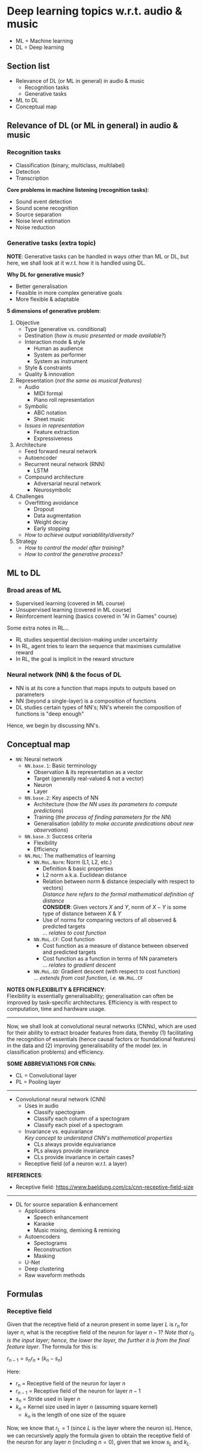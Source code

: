 # Deep learning topics w.r.t. audio & music

- ML = Machine learning
- DL = Deep learning

## Section list
- Relevance of DL (or ML in general) in audio & music
    - Recognition tasks
    - Generative tasks
- ML to DL
- Conceptual map

## Relevance of DL (or ML in general) in audio & music
### Recognition tasks
- Classification (binary, multiclass, multilabel)
- Detection
- Transcription

**Core problems in machine listening (recognition tasks)**:

- Sound event detection
- Sound scene recognition
- Source separation
- Noise level estimation
- Noise reduction

### Generative tasks (extra topic)
**NOTE**: Generative tasks can be handled in ways other than ML or DL, but here, we shall look at it w.r.t. how it is handled using DL.

**Why DL for generative music?**

- Better generalisation
- Feasible in more complex generative goals
- More flexible & adaptable

**5 dimensions of generative problem**:

1. Objective
    - Type (generative vs. conditional)
    - Destination (_how is music presented or made available?_)
    - Interaction mode & style
        - Human as audience
        - System as performer
        - System as instrument
    - Style & constraints
    - Quality & innovation
2. Representation (_not the same as musical features_)
    - Audio
        - MIDI formal
        - Piano roll representation
    - Symbolic
        - ABC notation
        - Sheet music
    - _Issues in representation_
        - Feature extraction
        - Expressiveness
3. Architecture
    - Feed forward neural network
    - Autoencoder
    - Recurrent neural network (RNN)
        - LSTM
    - Compound architecture
        - Adversarial neural network
        - Neurosymbolic
4. Challenges
    - Overfitting avoidance
        - Dropout
        - Data augmentation
        - Weight decay
        - Early stopping
    - _How to achieve output variablility/diversity?_
5. Strategy
    - _How to control the model after training?_
    - _How to control the generative process?_

## ML to DL
### Broad areas of ML
- Supervised learning (covered in ML course)
- Unsupervised learning (covered in ML course)
- Reinforcement learning (basics covered in "AI in Games" course)

Some extra notes in RL...

- RL studies sequential decision-making under uncertainty
- In RL, agent tries to learn the sequence that maximises cumulative reward
- In RL, the goal is implicit in the reward structure

### Neural network (NN) & the focus of DL
- NN is at its core a function that maps inputs to outputs based on parameters
- NN (beyond a single-layer) is a composition of functions
- DL studies certain types of NN's; NN's wherein the composition of functions is "deep enough"

Hence, we begin by discussing NN's.

## Conceptual map
- `NN`: Neural network
    - `NN.base.1`: Basic terminology
        - Observation & its representation as a vector
        - Target (generally real-valued & not a vector)
        - Neuron
        - Layer
    - `NN.base.2`: Key aspects of NN
        - Architecture (_how the NN uses its parameters to compute predictions_)
        - Training (_the process of finding parameters for the NN_)
        - Generalisation (_ability to make accurate predications about new observations_)
    - `NN.base.3`: Success criteria
        - Flexibility
        - Efficiency
    - `NN.MoL`: The mathematics of learning
        - `NN.MoL.Norm`: Norm (L1, L2, etc.)
            - Definition & basic properties
            - L2 norm a.k.a. Euclidean distance
            - Relation between norm & distance (especially with respect to vectors)<br> _Distance here refers to the formal mathematical definition of distance_ <br> **CONSIDER**: Given vectors $X$ and $Y$, norm of $X-Y$ is some type of distance between $X$ & $Y$
            - Use of norms for comparing vectors of all observed & predicted targets<br> _... relates to cost function_
        - `NN.MoL.CF`: Cost function
            - Cost function as a measure of distance between observed and predicted targets
            - Cost function as a function in terms of NN parameters<br> _... relates to gradient descent_
        - `NN.MoL.GD`: Gradient descent (with respect to cost function)<br> _... extends from cost function, i.e._ `NN.MoL.CF`

**NOTES ON FLEXIBILITY & EFFICIENCY**:<br>Flexibility is essentially generalisability; generalisation can often be improved by task-specific architectures. Efficiency is with respect to computation, time and hardware usage.

---
Now, we shall look at convolutional neural networks (CNNs), which are used for their ability to extract broader features from data, thereby (1) facilitating the recognition of essentials (hence causal factors or foundational features) in the data and (2) improving generalisability of the model (ex. in classification problems) and efficiency.

**SOME ABBREVIATIONS FOR CNNs**:

- CL = Convolutional layer
- PL = Pooling layer

---

- Convolutional neural network (CNN)
    - Uses in audio
        - Classify spectogram
        - Classify each column of a spectogram
        - Classify each pixel of a spectogram
    - Invariance vs. equivariance <br> _Key concept to understand CNN's mathematical properties_
        - CLs always provide equivariance
        - PLs always provide invariance
        - CLs provide invariance in certain cases?
    - Receptive field (of a neuron w.r.t. a layer)

**REFERENCES**:

- Receptive field: https://www.baeldung.com/cs/cnn-receptive-field-size

---

- DL for source separation & enhancement
    - Applications
        - Speech enhancement
        - Karaoke
        - Music mixing, demixing & remixing
    - Autoencoders
        - Spectograms
        - Reconstruction
        - Masking
    - U-Net
    - Deep clustering
    - Raw waveform methods

## Formulas
### Receptive field
Given that the receptive field of a neuron present in some layer $L$ is $r_n$ for layer $n$, what is the receptive field of the neuron for layer $n-1$? _Note that_ $r_0$ _is the input layer; hence, the lower the layer, the further it is from the final feature layer_. The formula for this is:

$r_{n-1} = s_n r_n + (k_n - s_n)$

Here:

- $r_n$ = Receptive field of the neuron for layer $n$
- $r_{n-1}$ = Receptive field of the neuron for layer $n-1$
- $s_n$ = Stride used in layer $n$
- $k_n$ = Kernel size used in layer $n$ (assuming square kernel)
    - $k_n$ is the length of one size of the square

Now, we know that $r_L = 1$ (since $L$ is the layer where the neuron is). Hence, we can recursively apply the formula given to obtain the receptive field of the neuron for any layer $n$ (including $n = 0$), given that we know $s_L$ and $k_L$.
